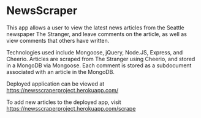 # NewsScraper

This app allows a user to view the latest news articles from the Seattle newspaper The Stranger, and leave comments on the article, as well as view comments that others have written.

Technologies used include Mongoose, jQuery, Node.JS, Express, and Cheerio.  Articles are scraped from The Stranger using Cheerio, and stored in a MongoDB via Mongoose.  Each comment is stored as a subdocument associated with an article in the MongoDB.

Deployed application can be viewed at https://newsscraperproject.herokuapp.com/ 

To add new articles to the deployed app, visit https://newsscraperproject.herokuapp.com/scrape 